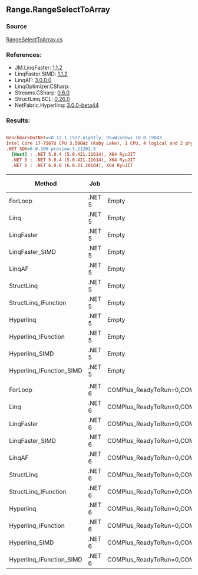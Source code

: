 ﻿## Range.RangeSelectToArray

### Source
[RangeSelectToArray.cs](../LinqBenchmarks/Range/RangeSelectToArray.cs)

### References:
- JM.LinqFaster: [1.1.2](https://www.nuget.org/packages/JM.LinqFaster/1.1.2)
- LinqFaster.SIMD: [1.1.2](https://www.nuget.org/packages/LinqFaster.SIMD/1.0.3)
- LinqAF: [3.0.0.0](https://www.nuget.org/packages/LinqAF/3.0.0.0)
- LinqOptimizer.CSharp: [](https://www.nuget.org/packages/LinqOptimizer.CSharp/)
- Streams.CSharp: [0.6.0](https://www.nuget.org/packages/Streams.CSharp/0.6.0)
- StructLinq.BCL: [0.26.0](https://www.nuget.org/packages/StructLinq/0.26.0)
- NetFabric.Hyperlinq: [3.0.0-beta44](https://www.nuget.org/packages/NetFabric.Hyperlinq/3.0.0-beta44)

### Results:
``` ini

BenchmarkDotNet=v0.12.1.1527-nightly, OS=Windows 10.0.19043
Intel Core i7-7567U CPU 3.50GHz (Kaby Lake), 1 CPU, 4 logical and 2 physical cores
.NET SDK=6.0.100-preview.3.21202.5
  [Host] : .NET 5.0.4 (5.0.421.11614), X64 RyuJIT
  .NET 5 : .NET 5.0.4 (5.0.421.11614), X64 RyuJIT
  .NET 6 : .NET 6.0.0 (6.0.21.20104), X64 RyuJIT


```
|                   Method |    Job |                                                   EnvironmentVariables |  Runtime | Start | Count |      Mean |    Error |   StdDev |    Median | Ratio | RatioSD |  Gen 0 | Gen 1 | Gen 2 | Allocated |
|------------------------- |------- |----------------------------------------------------------------------- |--------- |------ |------ |----------:|---------:|---------:|----------:|------:|--------:|-------:|------:|------:|----------:|
|                  ForLoop | .NET 5 |                                                                  Empty | .NET 5.0 |     0 |   100 |  87.31 ns | 1.473 ns | 1.306 ns |  87.89 ns |  1.00 |    0.00 | 0.2027 |     - |     - |     424 B |
|                     Linq | .NET 5 |                                                                  Empty | .NET 5.0 |     0 |   100 | 252.69 ns | 1.618 ns | 1.351 ns | 252.70 ns |  2.90 |    0.05 | 0.2446 |     - |     - |     512 B |
|               LinqFaster | .NET 5 |                                                                  Empty | .NET 5.0 |     0 |   100 | 290.61 ns | 5.819 ns | 9.060 ns | 294.71 ns |  3.26 |    0.15 | 0.4053 |     - |     - |     848 B |
|          LinqFaster_SIMD | .NET 5 |                                                                  Empty | .NET 5.0 |     0 |   100 | 106.71 ns | 1.244 ns | 1.163 ns | 106.46 ns |  1.22 |    0.02 | 0.4053 |     - |     - |     848 B |
|                   LinqAF | .NET 5 |                                                                  Empty | .NET 5.0 |     0 |   100 | 821.38 ns | 4.073 ns | 3.611 ns | 821.74 ns |  9.41 |    0.13 | 0.7534 |     - |     - |   1,576 B |
|               StructLinq | .NET 5 |                                                                  Empty | .NET 5.0 |     0 |   100 | 230.60 ns | 0.808 ns | 0.631 ns | 230.66 ns |  2.64 |    0.04 | 0.2294 |     - |     - |     480 B |
|     StructLinq_IFunction | .NET 5 |                                                                  Empty | .NET 5.0 |     0 |   100 |  97.16 ns | 2.015 ns | 3.834 ns |  95.41 ns |  1.17 |    0.04 | 0.2027 |     - |     - |     424 B |
|                Hyperlinq | .NET 5 |                                                                  Empty | .NET 5.0 |     0 |   100 | 236.46 ns | 1.209 ns | 1.131 ns | 236.22 ns |  2.71 |    0.05 | 0.2027 |     - |     - |     424 B |
|      Hyperlinq_IFunction | .NET 5 |                                                                  Empty | .NET 5.0 |     0 |   100 | 164.90 ns | 2.493 ns | 2.332 ns | 164.08 ns |  1.89 |    0.04 | 0.2027 |     - |     - |     424 B |
|           Hyperlinq_SIMD | .NET 5 |                                                                  Empty | .NET 5.0 |     0 |   100 |  90.41 ns | 1.106 ns | 0.923 ns |  90.72 ns |  1.04 |    0.02 | 0.2027 |     - |     - |     424 B |
| Hyperlinq_IFunction_SIMD | .NET 5 |                                                                  Empty | .NET 5.0 |     0 |   100 |  60.18 ns | 0.898 ns | 0.796 ns |  59.93 ns |  0.69 |    0.01 | 0.2027 |     - |     - |     424 B |
|                          |        |                                                                        |          |       |       |           |          |          |           |       |         |        |       |       |           |
|                  ForLoop | .NET 6 | COMPlus_ReadyToRun=0,COMPlus_TC_QuickJitForLoops=1,COMPlus_TieredPGO=1 | .NET 6.0 |     0 |   100 |  89.46 ns | 0.992 ns | 0.828 ns |  89.67 ns |  1.00 |    0.00 | 0.2027 |     - |     - |     424 B |
|                     Linq | .NET 6 | COMPlus_ReadyToRun=0,COMPlus_TC_QuickJitForLoops=1,COMPlus_TieredPGO=1 | .NET 6.0 |     0 |   100 | 246.85 ns | 3.532 ns | 3.304 ns | 245.29 ns |  2.76 |    0.04 | 0.2446 |     - |     - |     512 B |
|               LinqFaster | .NET 6 | COMPlus_ReadyToRun=0,COMPlus_TC_QuickJitForLoops=1,COMPlus_TieredPGO=1 | .NET 6.0 |     0 |   100 | 285.82 ns | 5.709 ns | 7.220 ns | 283.48 ns |  3.24 |    0.07 | 0.4053 |     - |     - |     848 B |
|          LinqFaster_SIMD | .NET 6 | COMPlus_ReadyToRun=0,COMPlus_TC_QuickJitForLoops=1,COMPlus_TieredPGO=1 | .NET 6.0 |     0 |   100 | 356.40 ns | 1.410 ns | 1.250 ns | 356.60 ns |  3.99 |    0.04 | 0.4053 |     - |     - |     848 B |
|                   LinqAF | .NET 6 | COMPlus_ReadyToRun=0,COMPlus_TC_QuickJitForLoops=1,COMPlus_TieredPGO=1 | .NET 6.0 |     0 |   100 | 712.11 ns | 2.208 ns | 2.065 ns | 711.93 ns |  7.96 |    0.08 | 0.7534 |     - |     - |   1,576 B |
|               StructLinq | .NET 6 | COMPlus_ReadyToRun=0,COMPlus_TC_QuickJitForLoops=1,COMPlus_TieredPGO=1 | .NET 6.0 |     0 |   100 | 254.59 ns | 1.467 ns | 1.372 ns | 254.55 ns |  2.85 |    0.03 | 0.2294 |     - |     - |     480 B |
|     StructLinq_IFunction | .NET 6 | COMPlus_ReadyToRun=0,COMPlus_TC_QuickJitForLoops=1,COMPlus_TieredPGO=1 | .NET 6.0 |     0 |   100 |  93.63 ns | 0.701 ns | 0.655 ns |  93.98 ns |  1.05 |    0.01 | 0.2027 |     - |     - |     424 B |
|                Hyperlinq | .NET 6 | COMPlus_ReadyToRun=0,COMPlus_TC_QuickJitForLoops=1,COMPlus_TieredPGO=1 | .NET 6.0 |     0 |   100 | 238.39 ns | 1.413 ns | 1.252 ns | 238.56 ns |  2.66 |    0.03 | 0.2027 |     - |     - |     424 B |
|      Hyperlinq_IFunction | .NET 6 | COMPlus_ReadyToRun=0,COMPlus_TC_QuickJitForLoops=1,COMPlus_TieredPGO=1 | .NET 6.0 |     0 |   100 | 127.62 ns | 0.525 ns | 0.465 ns | 127.74 ns |  1.43 |    0.02 | 0.2027 |     - |     - |     424 B |
|           Hyperlinq_SIMD | .NET 6 | COMPlus_ReadyToRun=0,COMPlus_TC_QuickJitForLoops=1,COMPlus_TieredPGO=1 | .NET 6.0 |     0 |   100 | 245.06 ns | 1.747 ns | 1.634 ns | 244.89 ns |  2.74 |    0.03 | 0.2027 |     - |     - |     424 B |
| Hyperlinq_IFunction_SIMD | .NET 6 | COMPlus_ReadyToRun=0,COMPlus_TC_QuickJitForLoops=1,COMPlus_TieredPGO=1 | .NET 6.0 |     0 |   100 | 151.75 ns | 0.637 ns | 0.596 ns | 151.78 ns |  1.70 |    0.02 | 0.2027 |     - |     - |     424 B |

